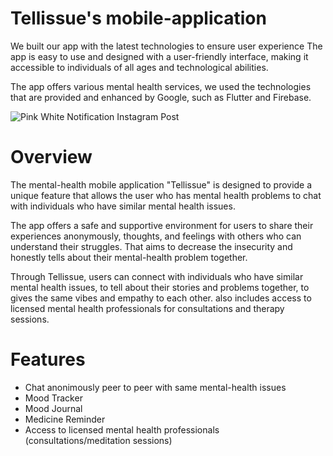 # Tellissue's mobile-application  

We built our app with the latest technologies to ensure user experience
The app is easy to use and designed with a user-friendly interface, making it accessible to individuals of all ages and technological abilities.

The app offers various mental health services, we used the technologies that are provided and enhanced by Google, such as Flutter and Firebase.


![Pink White Notification Instagram Post](https://user-images.githubusercontent.com/44367704/229025591-51ce8e4b-3db9-4cef-ab70-bddf43b69d38.gif)

# Overview

The mental-health mobile application "Tellissue" is designed to provide a unique feature that allows the user who has mental health problems to chat with individuals who have similar mental health issues.

The app offers a safe and supportive environment for users to share their experiences anonymously, thoughts, and feelings with others who can understand their struggles. That aims to decrease the insecurity and honestly tells about their mental-health problem together.

Through Tellissue, users can connect with individuals who have similar mental health issues, to tell about their stories and problems together, to gives the same vibes and empathy to each other. also includes access to licensed mental health professionals for consultations and therapy sessions. 


# Features

 - Chat anonimously peer to peer with same mental-health issues
 - Mood Tracker
 - Mood Journal
 - Medicine Reminder
 - Access to licensed mental health professionals (consultations/meditation sessions) 
